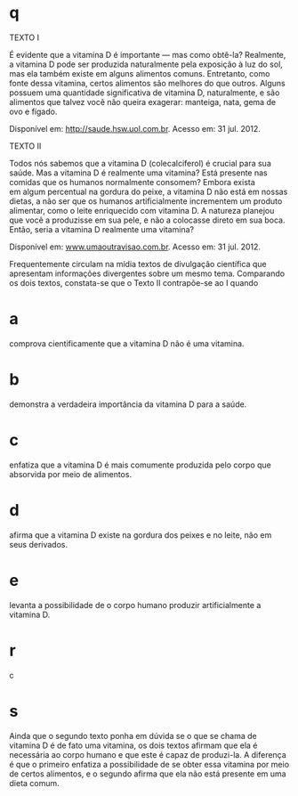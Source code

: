 # q
TEXTO I

É evidente que a vitamina D é importante — mas como obtê-la? Realmente, a vitamina D pode ser produzida naturalmente pela exposição à luz do sol, mas ela também existe em alguns alimentos comuns. Entretanto, como fonte dessa vitamina, certos alimentos são melhores do que outros. Alguns possuem uma quantidade significativa de vitamina D, naturalmente, e são alimentos que talvez você não queira exagerar: manteiga, nata, gema de ovo e fígado.

Disponível em: http://saude.hsw.uol.com.br. Acesso em: 31 jul. 2012.

TEXTO II

Todos nós sabemos que a vitamina D (colecalciferol) é crucial para sua saúde. Mas a vitamina D é realmente uma vitamina? Está presente nas comidas que os humanos normalmente consomem? Embora exista em algum percentual na gordura do peixe, a vitamina D não está em nossas dietas, a não ser que os humanos artificialmente incrementem um produto alimentar, como o leite enriquecido com vitamina D. A natureza planejou que você a produzisse em sua pele, e não a colocasse direto em sua boca. Então, seria a vitamina D realmente uma vitamina?

Disponível em: www.umaoutravisao.com.br. Acesso em: 31 jul. 2012.

Frequentemente circulam na mídia textos de divulgação científica que apresentam informações divergentes sobre um mesmo tema. Comparando os dois textos, constata-se que o Texto II contrapõe-se ao I quando

# a
comprova cientificamente que a vitamina D não é uma vitamina.

# b
demonstra a verdadeira importância da vitamina D para a saúde.

# c
enfatiza que a vitamina D é mais comumente produzida pelo corpo que absorvida por meio de alimentos.

# d
afirma que a vitamina D existe na gordura dos peixes e no leite, não em seus derivados.

# e
levanta a possibilidade de o corpo humano produzir artificialmente a vitamina D.

# r
c

# s
Ainda que o segundo texto ponha em dúvida se o que se chama de vitamina D é de fato uma vitamina, os dois textos afirmam que ela é necessária ao corpo humano e que este é capaz de produzi-la. A diferença é que o primeiro enfatiza a possibilidade de se obter essa vitamina por meio de certos alimentos, e o segundo afirma que ela não está presente em uma dieta comum.
